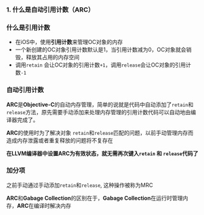 ### 1. 什么是自动引用计数（ARC）



### 什么是引用计数

- 在iOS中，使用**引用计数**来管理OC对象的内存
- 一个新创建的OC对象引用计数默认是1，当引用计数减为0，OC对象就会销毁，释放其占用的内存空间
- 调用`retain` 会让OC对象的引用计数`+1`，调用`release`会让OC对象的引用计数`-1`

### 自动引用计数

**ARC**是**Objective-C**的自动内存管理，简单的说就是代码中自动添加了`retain`和`release`方法，原先需要手动添加来处理内存管理的引用计数代码可以自动地由编译器完成了。

**ARC**的使用时为了解决对象 `retain`和`release`匹配的问题，以前手动管理内存而造成内存泄露或者重复释放的问题将不复存在

**在LLVM编译器中设置ARC为有效状态，就无需再次键入`retain` 和 `release`代码了**

### 加分项

之前手动通过手动添加`retain`和`release`, 这种操作被称为MRC

**ARC**和**Gabage Collection**的区别在于，**Gabage Collection**在运行时管理内存，**ARC**在编译时解决内存



